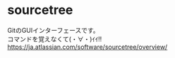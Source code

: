 # sourcetree

GitのGUIインターフェースです。  
コマンドを覚えなくて(・∀・)ｲｲ!!  
https://ja.atlassian.com/software/sourcetree/overview/
